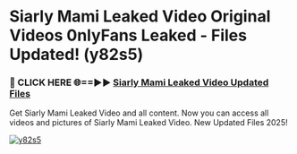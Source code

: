 # Siarly Mami Leaked Video Original Videos 0nlyFans Leaked - Files Updated! (y82s5)

<h3>🔴 CLICK HERE 🌐==►► <a href="https://tinyurl.com/3hn5wdd3" rel="nofollow">Siarly Mami Leaked Video Updated Files</a></h3>

Get Siarly Mami Leaked Video and all content. Now you can access all videos and pictures of Siarly Mami Leaked Video. New Updated Files 2025!

[![y82s5](https://i.imgur.com/4HnBqBT.gif)](https://tinyurl.com/3hn5wdd3)
